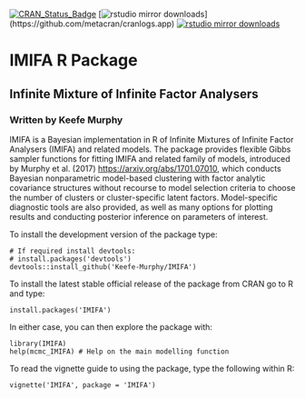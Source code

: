 [![CRAN_Status_Badge](http://www.r-pkg.org/badges/version/IMIFA)](https://cran.r-project.org/package=IMIFA)
[![rstudio mirror downloads](http://cranlogs.r-pkg.org/badges/IMIFA?)](https://github.com/metacran/cranlogs.app)
[![rstudio mirror downloads](http://cranlogs.r-pkg.org/badges/grand-total/IMIFA?color=82b4e8)](https://github.com/metacran/cranlogs.app)

# IMIFA R Package
## Infinite Mixture of Infinite Factor Analysers
### Written by Keefe Murphy

IMIFA is a Bayesian implementation in R of Infinite Mixtures of Infinite Factor Analysers (IMIFA) and related models. The package provides flexible Gibbs sampler functions for fitting IMIFA and related family of models, introduced by Murphy et al. (2017) <https://arxiv.org/abs/1701.07010>, which conducts Bayesian nonparametric model-based clustering with factor analytic covariance structures without recourse to model selection criteria to choose the number of clusters or cluster-specific latent factors. Model-specific diagnostic tools are also provided, as well as many options for plotting results and conducting posterior inference on parameters of interest.

To install the development version of the package type:

```
# If required install devtools:
# install.packages('devtools')
devtools::install_github('Keefe-Murphy/IMIFA')
```

To install the latest stable official release of the package from CRAN go to R and type:

```
install.packages('IMIFA')
```

In either case, you can then explore the package with:

```
library(IMIFA)
help(mcmc_IMIFA) # Help on the main modelling function
```

To read the vignette guide to using the package, type the following within R:

```
vignette('IMIFA', package = 'IMIFA')
```

